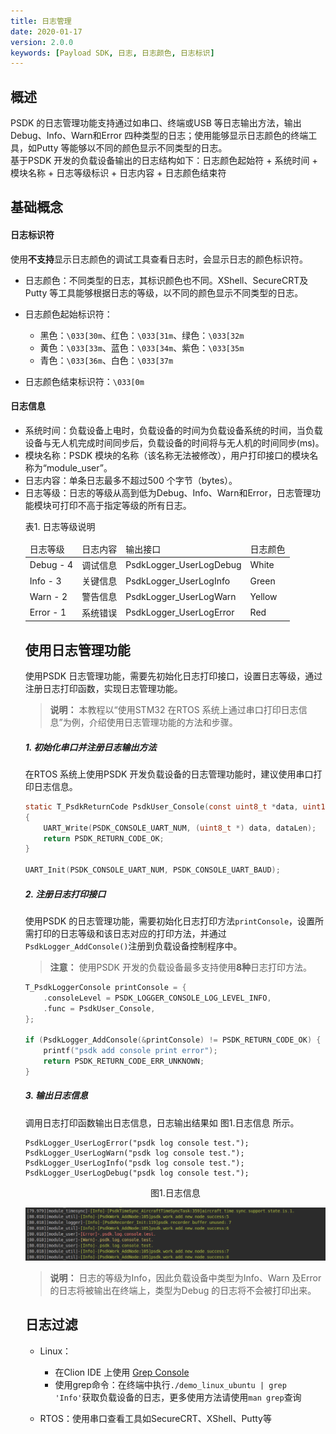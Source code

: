 ```yaml
---
title: 日志管理
date: 2020-01-17
version: 2.0.0
keywords: [Payload SDK, 日志, 日志颜色, 日志标识]
---
```

## 概述
PSDK 的日志管理功能支持通过如串口、终端或USB 等日志输出方法，输出Debug、Info、Warn和Error 四种类型的日志；使用能够显示日志颜色的终端工具，如Putty 等能够以不同的颜色显示不同类型的日志。        
基于PSDK 开发的负载设备输出的日志结构如下：日志颜色起始符 + 系统时间 + 模块名称 + 日志等级标识 + 日志内容 + 日志颜色结束符  
## 基础概念
#### 日志标识符
使用**不支持**显示日志颜色的调试工具查看日志时，会显示日志的颜色标识符。  
* 日志颜色：不同类型的日志，其标识颜色也不同。XShell、SecureCRT及Putty 等工具能够根据日志的等级，以不同的颜色显示不同类型的日志。 

* 日志颜色起始标识符：
	* 黑色：`\033[30m`、红色：`\033[31m`、绿色：`\033[32m`  
	* 黄色：`\033[33m`、蓝色：`\033[34m`、紫色：`\033[35m`  
    * 青色：`\033[36m`、白色：`\033[37m`  
* 日志颜色结束标识符：`\033[0m`  

#### 日志信息
* 系统时间：负载设备上电时，负载设备的时间为负载设备系统的时间，当负载设备与无人机完成时间同步后，负载设备的时间将与无人机的时间同步(ms)。
* 模块名称：PSDK 模块的名称（该名称无法被修改），用户打印接口的模块名称为“module_user”。
* 日志内容：单条日志最多不超过500 个字节（bytes）。
* 日志等级：日志的等级从高到低为Debug、Info、Warn和Error，日志管理功能模块可打印不高于指定等级的所有日志。  
  <div><div><p>表1. 日志等级说明</p></div><div>
	<table>
	<thead>
	<tr>
		<td>日志等级</td>
		<td>日志内容</td>
		<td>输出接口</td>
		<td>日志颜色</td>
	</tr>
	</thead>
	<tbody>
	<tr>
		<td>Debug - 4</td>
		<td>调试信息</td>
		<td>PsdkLogger_UserLogDebug</td>
		<td>White</td>
	</tr>
	<tr>
		<td>Info - 3</td>
		<td>关键信息</td>
		<td>PsdkLogger_UserLogInfo</td>
		<td>Green</td>
	</tr>
	<tr>
		<td>Warn - 2</td>
		<td>警告信息</td>
		<td>PsdkLogger_UserLogWarn</td>
		<td>Yellow</td>
	</tr>
	<tr>
		<td>Error - 1</td>
		<td>系统错误</td>
		<td>PsdkLogger_UserLogError</td>
		<td>Red</td>
	</tr>
	</tbody>
</table></div></div>

## 使用日志管理功能
使用PSDK 日志管理功能，需要先初始化日志打印接口，设置日志等级，通过注册日志打印函数，实现日志管理功能。

> **说明：** 本教程以“使用STM32 在RTOS 系统上通过串口打印日志信息”为例，介绍使用日志管理功能的方法和步骤。

##### 1. 初始化串口并注册日志输出方法
在RTOS 系统上使用PSDK 开发负载设备的日志管理功能时，建议使用串口打印日志信息。 

```c
static T_PsdkReturnCode PsdkUser_Console(const uint8_t *data, uint16_t dataLen)
{
    UART_Write(PSDK_CONSOLE_UART_NUM, (uint8_t *) data, dataLen);
    return PSDK_RETURN_CODE_OK;
}

UART_Init(PSDK_CONSOLE_UART_NUM, PSDK_CONSOLE_UART_BAUD);
```

##### 2. 注册日志打印接口
使用PSDK 的日志管理功能，需要初始化日志打印方法`printConsole`，设置所需打印的日志等级和该日志对应的打印方法，并通过`PsdkLogger_AddConsole()`注册到负载设备控制程序中。
>**注意：** 使用PSDK 开发的负载设备最多支持使用**8种**日志打印方法。

```c
T_PsdkLoggerConsole printConsole = {
    .consoleLevel = PSDK_LOGGER_CONSOLE_LOG_LEVEL_INFO,
    .func = PsdkUser_Console,
};

if (PsdkLogger_AddConsole(&printConsole) != PSDK_RETURN_CODE_OK) {
    printf("psdk add console print error");
    return PSDK_RETURN_CODE_ERR_UNKNOWN;
}
```

##### 3. 输出日志信息
调用日志打印函数输出日志信息，日志输出结果如 图1.日志信息 所示。

```
PsdkLogger_UserLogError("psdk log console test.");
PsdkLogger_UserLogWarn("psdk log console test.");
PsdkLogger_UserLogInfo("psdk log console test.");
PsdkLogger_UserLogDebug("psdk log console test.");
```

<div>
<div style="text-align: center"><p>图1.日志信息 </p>
</div>
<div style="text-align: center"><p><span>
      <img src="../../images/log.png" width="500" alt/></span></p>
</div></div>

>**说明：** 日志的等级为Info，因此负载设备中类型为Info、Warn 及Error 的日志将被输出在终端上，类型为Debug 的日志将不会被打印出来。

## 日志过滤

* Linux：
  * 在Clion IDE 上使用 [Grep Console](https://plugins.jetbrains.com/plugin/7125-grep-console/)
  * 使用grep命令：在终端中执行`./demo_linux_ubuntu | grep 'Info'`获取负载设备的日志，更多使用方法请使用`man grep`查询

* RTOS：使用串口查看工具如SecureCRT、XShell、Putty等

